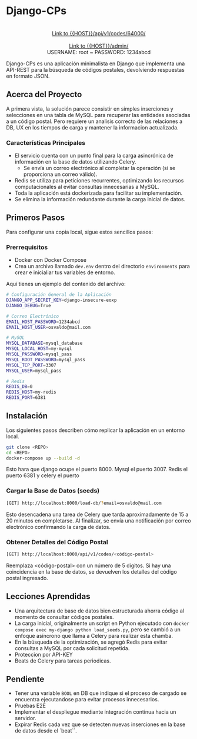 # Django-CPs

<div align="center">
  <p align="center">
    <br />
    <a href="https://qpkphqfq-8000.usw3.devtunnels.ms/api/v1/codes/64000/">Link to {{HOST}}/api/v1/codes/64000/</a>
    <br />
    <br />
    <a href="https://qpkphqfq-8000.usw3.devtunnels.ms/admin/">Link to {{HOST}}/admin/</a>
    <br />
    USERNAME: root ~ PASSWORD: 1234abcd
  </p>
</div>

Django-CPs es una aplicación minimalista en Django que implementa una API-REST para la búsqueda de códigos postales, devolviendo respuestas en formato JSON.

## Acerca del Proyecto

A primera vista, la solución parece consistir en simples inserciones y selecciones en una tabla de MySQL para recuperar las entidades asociadas a un código postal. Pero requiere un analisis correcto de las relaciones a DB, UX en los tiempos de carga y mantener la informacion actualizada.

### Características Principales

- El servicio cuenta con un punto final para la carga asincrónica de información en la base de datos utilizando Celery.
  - Se envía un correo electrónico al completar la operación (si se proporciona un correo válido).
- Redis se utiliza para peticiones recurrentes, optimizando los recursos computacionales al evitar consultas innecesarias a MySQL.
- Toda la aplicación está dockerizada para facilitar su implementación.
- Se elimina la información redundante durante la carga inicial de datos.

## Primeros Pasos

Para configurar una copia local, sigue estos sencillos pasos:

### Prerrequisitos

- Docker con Docker Compose
- Crea un archivo llamado `dev.env` dentro del directorio `environments` para crear e inicialiar tus variables de entorno.

Aquí tienes un ejemplo del contenido del archivo:

```sh
# Configuración General de la Aplicación
DJANGO_APP_SECRET_KEY=django-insecure-eoxp
DJANGO_DEBUG=True

# Correo Electrónico
EMAIL_HOST_PASSWORD=1234abcd
EMAIL_HOST_USER=osvaldo@mail.com

# MySQL
MYSQL_DATABASE=mysql_database
MYSQL_LOCAL_HOST=my-mysql
MYSQL_PASSWORD=mysql_pass
MYSQL_ROOT_PASSWORD=mysql_pass
MYSQL_TCP_PORT=3307
MYSQL_USER=mysql_pass

# Redis
REDIS_DB=0
REDIS_HOST=my-redis
REDIS_PORT=6381
```

## Instalación

Los siguientes pasos describen cómo replicar la aplicación en un entorno local.

```sh
git clone <REPO>
cd <REPO>
docker-compose up --build -d
```

Esto hara que django ocupe el puerto 8000. Mysql el puerto 3007. Redis el puerto 6381 y celery el puerto

### Cargar la Base de Datos (seeds)

```sh
[GET] http://localhost:8000/load-db/?email=osvaldo@mail.com
```

Esto desencadena una tarea de Celery que tarda aproximadamente de 15 a 20 minutos en completarse. Al finalizar, se envía una notificación por correo electrónico confirmando la carga de datos.

### Obtener Detalles del Código Postal

```sh
[GET] http://localhost:8000/api/v1/codes/<código-postal>

```

Reemplaza <código-postal> con un número de 5 dígitos. Si hay una coincidencia en la base de datos, se devuelven los detalles del código postal ingresado.

## Lecciones Aprendidas

- Una arquitectura de base de datos bien estructurada ahorra código al momento de consultar códigos postales.
- La carga inicial, originalmente un script en Python ejecutado con `docker compose exec my-django python load_seeds.py`, pero se cambió a un enfoque asíncrono que llama a Celery para realizar esta chamba.
- En la búsqueda de la optimización, se agregó Redis para evitar consultas a MySQL por cada solicitud repetida.
- Proteccion por API-KEY
- Beats de Celery para tareas periodicas.

## Pendiente

- Tener una variable `BOOL` en DB que indique si el proceso de cargado se encuentra ejecutandose para evitar procesos innecesarios.
- Pruebas E2E
- Implementar el despliegue mediante integración continua hacia un servidor.
- Expirar Redis cada vez que se detecten nuevas inserciones en la base de datos desde el `beat``.
